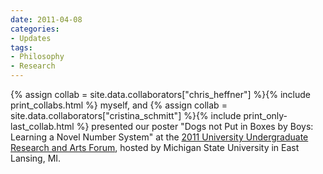 ```yaml
---
date: 2011-04-08
categories:
- Updates
tags:
- Philosophy
- Research
---
```


<p> 
{% assign collab = site.data.collaborators["chris_heffner"] %}{% include print_collabs.html %} 
myself, 
and {% assign collab = site.data.collaborators["cristina_schmitt"] %}{% include print_only-last_collab.html %} 
presented our poster "Dogs not Put in Boxes by Boys: Learning a Novel Number System" at the <a href="http://urca.msu.edu/uuraf">2011 University Undergraduate Research and Arts Forum</a>, hosted by Michigan State University in East Lansing, MI.
</p>
